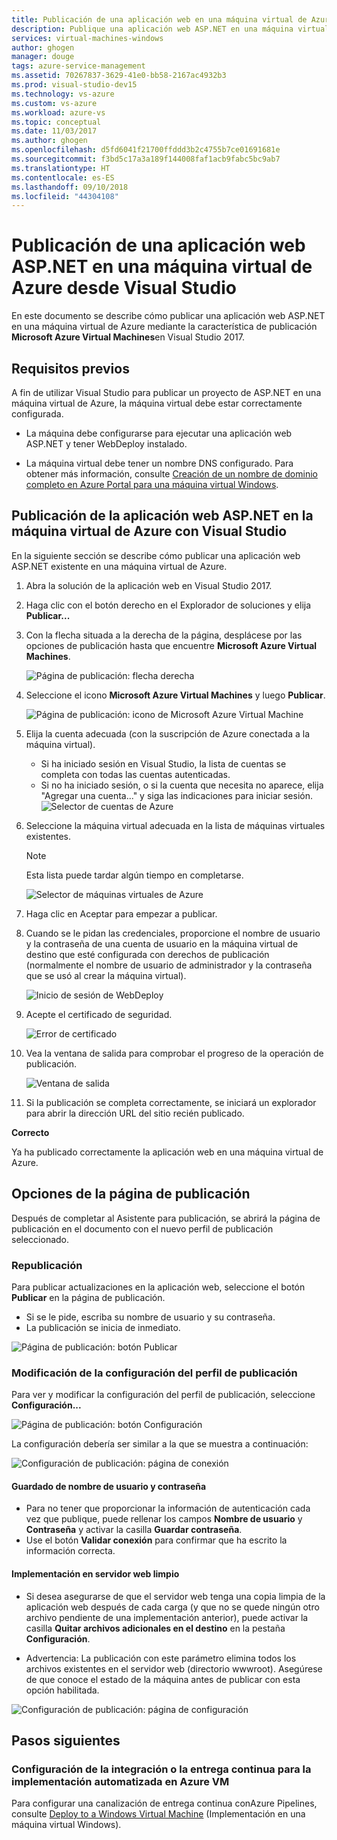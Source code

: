 ```yaml
---
title: Publicación de una aplicación web en una máquina virtual de Azure desde Visual Studio
description: Publique una aplicación web ASP.NET en una máquina virtual de Azure desde Visual Studio.
services: virtual-machines-windows
author: ghogen
manager: douge
tags: azure-service-management
ms.assetid: 70267837-3629-41e0-bb58-2167ac4932b3
ms.prod: visual-studio-dev15
ms.technology: vs-azure
ms.custom: vs-azure
ms.workload: azure-vs
ms.topic: conceptual
ms.date: 11/03/2017
ms.author: ghogen
ms.openlocfilehash: d5fd6041f21700ffddd3b2c4755b7ce01691681e
ms.sourcegitcommit: f3bd5c17a3a189f144008faf1acb9fabc5bc9ab7
ms.translationtype: HT
ms.contentlocale: es-ES
ms.lasthandoff: 09/10/2018
ms.locfileid: "44304108"
---
```

# <a name="publish-an-aspnet-web-app-to-an-azure-vm-from-visual-studio"></a>Publicación de una aplicación web ASP.NET en una máquina virtual de Azure desde Visual Studio

En este documento se describe cómo publicar una aplicación web ASP.NET en una máquina virtual de Azure mediante la característica de publicación **Microsoft Azure Virtual Machines**en Visual Studio 2017.  

## <a name="prerequisites"></a>Requisitos previos
A fin de utilizar Visual Studio para publicar un proyecto de ASP.NET en una máquina virtual de Azure, la máquina virtual debe estar correctamente configurada.

- La máquina debe configurarse para ejecutar una aplicación web ASP.NET y tener WebDeploy instalado.

- La máquina virtual debe tener un nombre DNS configurado. Para obtener más información, consulte [Creación de un nombre de dominio completo en Azure Portal para una máquina virtual Windows](portal-create-fqdn.md).

## <a name="publish-your-aspnet-web-app-to-the-azure-vm-using-visual-studio"></a>Publicación de la aplicación web ASP.NET en la máquina virtual de Azure con Visual Studio
En la siguiente sección se describe cómo publicar una aplicación web ASP.NET existente en una máquina virtual de Azure.

1. Abra la solución de la aplicación web en Visual Studio 2017.
2. Haga clic con el botón derecho en el Explorador de soluciones y elija **Publicar...**
3. Con la flecha situada a la derecha de la página, desplácese por las opciones de publicación hasta que encuentre **Microsoft Azure Virtual Machines**.  

   ![Página de publicación: flecha derecha]

4. Seleccione el icono **Microsoft Azure Virtual Machines** y luego **Publicar**.

   ![Página de publicación: icono de Microsoft Azure Virtual Machine]

5. Elija la cuenta adecuada (con la suscripción de Azure conectada a la máquina virtual).  
   - Si ha iniciado sesión en Visual Studio, la lista de cuentas se completa con todas las cuentas autenticadas.  
   - Si no ha iniciado sesión, o si la cuenta que necesita no aparece, elija "Agregar una cuenta..." y siga las indicaciones para iniciar sesión.  
   ![Selector de cuentas de Azure]  

6. Seleccione la máquina virtual adecuada en la lista de máquinas virtuales existentes.

   > [!Note]
   > Esta lista puede tardar algún tiempo en completarse.

   ![Selector de máquinas virtuales de Azure]

7. Haga clic en Aceptar para empezar a publicar.

8. Cuando se le pidan las credenciales, proporcione el nombre de usuario y la contraseña de una cuenta de usuario en la máquina virtual de destino que esté configurada con derechos de publicación (normalmente el nombre de usuario de administrador y la contraseña que se usó al crear la máquina virtual).  

   ![Inicio de sesión de WebDeploy]

9. Acepte el certificado de seguridad.

   ![Error de certificado]

10. Vea la ventana de salida para comprobar el progreso de la operación de publicación.

    ![Ventana de salida]

11. Si la publicación se completa correctamente, se iniciará un explorador para abrir la dirección URL del sitio recién publicado.

**Correcto**

Ya ha publicado correctamente la aplicación web en una máquina virtual de Azure.

## <a name="publish-page-options"></a>Opciones de la página de publicación

Después de completar al Asistente para publicación, se abrirá la página de publicación en el documento con el nuevo perfil de publicación seleccionado.

### <a name="re-publish"></a>Republicación

Para publicar actualizaciones en la aplicación web, seleccione el botón **Publicar** en la página de publicación.  
- Si se le pide, escriba su nombre de usuario y su contraseña.  
- La publicación se inicia de inmediato.

![Página de publicación: botón Publicar]

### <a name="modify-publish-profile-settings"></a>Modificación de la configuración del perfil de publicación

Para ver y modificar la configuración del perfil de publicación, seleccione **Configuración...**  

![Página de publicación: botón Configuración]

La configuración debería ser similar a la que se muestra a continuación:  

![Configuración de publicación: página de conexión]

#### <a name="save-user-name-and-password"></a>Guardado de nombre de usuario y contraseña
- Para no tener que proporcionar la información de autenticación cada vez que publique, puede rellenar los campos **Nombre de usuario** y **Contraseña** y activar la casilla **Guardar contraseña**.
- Use el botón **Validar conexión** para confirmar que ha escrito la información correcta.

#### <a name="deploy-to-clean-web-server"></a>Implementación en servidor web limpio

- Si desea asegurarse de que el servidor web tenga una copia limpia de la aplicación web después de cada carga (y que no se quede ningún otro archivo pendiente de una implementación anterior), puede activar la casilla **Quitar archivos adicionales en el destino** en la pestaña **Configuración**.

- Advertencia: La publicación con este parámetro elimina todos los archivos existentes en el servidor web (directorio wwwroot). Asegúrese de que conoce el estado de la máquina antes de publicar con esta opción habilitada. 

![Configuración de publicación: página de configuración]

## <a name="next-steps"></a>Pasos siguientes

### <a name="set-up-cicd-for-automated-deployment-to-azure-vm"></a>Configuración de la integración o la entrega continua para la implementación automatizada en Azure VM

Para configurar una canalización de entrega continua conAzure Pipelines, consulte [Deploy to a Windows Virtual Machine](https://docs.microsoft.com/vsts/build-release/apps/cd/deploy-webdeploy-iis-deploygroups) (Implementación en una máquina virtual Windows).

[VM Overview - DNS Name]: ../../../includes/media/publish-web-app-from-visual-studio/VMOverviewDNSName.png
[IP Address Config - DNS Name]: ../../../includes/media/publish-web-app-from-visual-studio/IPAddressConfigDNSName.png
[VM Overview - DNS Configured]: ../../../includes/media/publish-web-app-from-visual-studio/VMOverviewDNSConfigured.png
[Página de publicación: flecha derecha]: ../../../includes/media/publish-web-app-from-visual-studio/PublishPageRightArrow.png
[Página de publicación: icono de Microsoft Azure Virtual Machine]: ../../../includes/media/publish-web-app-from-visual-studio/PublishPageMicrosoftAzureVirtualMachineIcon.png
[Selector de cuentas de Azure]: ../../../includes/media/publish-web-app-from-visual-studio/ChooseVM-SelectAccount.png
[Selector de máquinas virtuales de Azure]: ../../../includes/media/publish-web-app-from-visual-studio/ChooseVM-SelectVM.png
[Inicio de sesión de WebDeploy]: ../../../includes/media/publish-web-app-from-visual-studio/WebDeployLogin.png
[Error de certificado]: ../../../includes/media/publish-web-app-from-visual-studio/CertificateError.png
[Ventana de salida]: ../../../includes/media/publish-web-app-from-visual-studio/OutputWindow.png
[Página de publicación: botón Publicar]: ../../../includes/media/publish-web-app-from-visual-studio/PublishPagePublishButton.png
[Página de publicación: botón Configuración]: ../../../includes/media/publish-web-app-from-visual-studio/PublishPageSettingsButton.png
[Configuración de publicación: página de conexión]: ../../../includes/media/publish-web-app-from-visual-studio/PublishSettingsConnectionPage.png
[Configuración de publicación: página de configuración]: ../../../includes/media/publish-web-app-from-visual-studio/PublishSettingsSettingsPage.png
